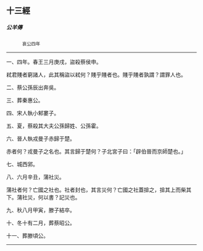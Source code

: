 

## 十三經

##### 公羊傳
　　　`哀公四年`

* * *

一、四年。春王三月庚戌，盜殺蔡侯申。

弒君賤者窮諸人，此其稱盜以弒何？賤乎賤者也。賤乎賤者孰謂？謂罪人也。

二、蔡公孫辰出奔吳。

三、葬秦惠公。

四、宋人執小邾婁子。

五、夏，蔡殺其大夫公孫歸姓、公孫霍。

六、晉人執戎曼子赤歸于楚。

赤者何？戎曼子之名也。其言歸于楚何？子北宮子曰：「辟伯晉而京師楚也。」

七、城西郛。

八、六月辛丑，蒲社災。

蒲社者何？亡國之社也。社者封也，其言災何？亡國之社蓋揜之，揜其上而柴其下。蒲社災，何以書？記災也。

九、秋八月甲寅，滕子結卒。

十、冬十有二月，葬蔡昭公。

十一、葬滕頃公。

* * *

